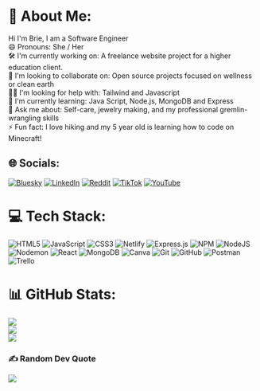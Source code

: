# 💫 About Me:
Hi I'm Brie, I am a Software Engineer <br>😄 Pronouns: She / Her<br>🛠 I'm currently working on: A freelance website project for a higher education client.<br>🤝 I'm looking to collaborate on: Open source projects focused on wellness or clean earth  <br>🙋‍♀️ I'm looking for help with: Tailwind and Javascript  <br>🌱 I'm currently learning: Java Script, Node.js, MongoDB and Express<br>💬 Ask me about: Self-care, jewelry making, and my professional gremlin-wrangling skills<br>⚡ Fun fact: I love hiking and my 5 year old is learning how to code on Minecraft!


## 🌐 Socials:
[![Bluesky](https://img.shields.io/badge/bluesky-0285FF?style=for-the-badge&logo=bluesky&logoColor=%23FFFFFF)](https://bsky.app/profile/digital-flower.bsky.social) [![LinkedIn](https://img.shields.io/badge/LinkedIn-%230077B5.svg?logo=linkedin&logoColor=white)](https://www.linkedin.com/in/bsspann/) [![Reddit](https://img.shields.io/badge/Reddit-%23FF4500.svg?logo=Reddit&logoColor=white)](https://reddit.com/user/u/Wild_Ad5426) [![TikTok](https://img.shields.io/badge/TikTok-%23000000.svg?logo=TikTok&logoColor=white)](https://tiktok.com/@Digitalflower_) [![YouTube](https://img.shields.io/badge/YouTube-%23FF0000.svg?logo=YouTube&logoColor=white)](https://youtube.com/@Digital.Flower) 

# 💻 Tech Stack:
![HTML5](https://img.shields.io/badge/html5-%23E34F26.svg?style=for-the-badge&logo=html5&logoColor=white) ![JavaScript](https://img.shields.io/badge/javascript-%23323330.svg?style=for-the-badge&logo=javascript&logoColor=%23F7DF1E) ![CSS3](https://img.shields.io/badge/css3-%231572B6.svg?style=for-the-badge&logo=css3&logoColor=white) ![Netlify](https://img.shields.io/badge/netlify-%23000000.svg?style=for-the-badge&logo=netlify&logoColor=#00C7B7) ![Express.js](https://img.shields.io/badge/express.js-%23404d59.svg?style=for-the-badge&logo=express&logoColor=%2361DAFB) ![NPM](https://img.shields.io/badge/NPM-%23CB3837.svg?style=for-the-badge&logo=npm&logoColor=white) ![NodeJS](https://img.shields.io/badge/node.js-6DA55F?style=for-the-badge&logo=node.js&logoColor=white) ![Nodemon](https://img.shields.io/badge/NODEMON-%23323330.svg?style=for-the-badge&logo=nodemon&logoColor=%BBDEAD) ![React](https://img.shields.io/badge/react-%2320232a.svg?style=for-the-badge&logo=react&logoColor=%2361DAFB) ![MongoDB](https://img.shields.io/badge/MongoDB-%234ea94b.svg?style=for-the-badge&logo=mongodb&logoColor=white) ![Canva](https://img.shields.io/badge/Canva-%2300C4CC.svg?style=for-the-badge&logo=Canva&logoColor=white) ![Git](https://img.shields.io/badge/git-%23F05033.svg?style=for-the-badge&logo=git&logoColor=white) ![GitHub](https://img.shields.io/badge/github-%23121011.svg?style=for-the-badge&logo=github&logoColor=white) ![Postman](https://img.shields.io/badge/Postman-FF6C37?style=for-the-badge&logo=postman&logoColor=white) ![Trello](https://img.shields.io/badge/Trello-%23026AA7.svg?style=for-the-badge&logo=Trello&logoColor=white)
# 📊 GitHub Stats:
![](https://github-readme-stats.vercel.app/api?username=bsg6&theme=dark&hide_border=false&include_all_commits=true&count_private=true)<br/>
![](https://nirzak-streak-stats.vercel.app/?user=bsg6&theme=dark&hide_border=false)<br/>
![](https://github-readme-stats.vercel.app/api/top-langs/?username=bsg6&theme=dark&hide_border=false&include_all_commits=true&count_private=true&layout=compact)

### ✍️ Random Dev Quote
![](https://quotes-github-readme.vercel.app/api?type=horizontal&theme=merko)

<!-- Proudly created with GPRM ( https://gprm.itsvg.in ) -->
